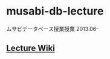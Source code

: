 musabi-db-lecture
=================
ムサビデータベース授業授業 2013.06-

## [Lecture Wiki](https://github.com/yamakk/musabi-db-lecture/wiki/)




